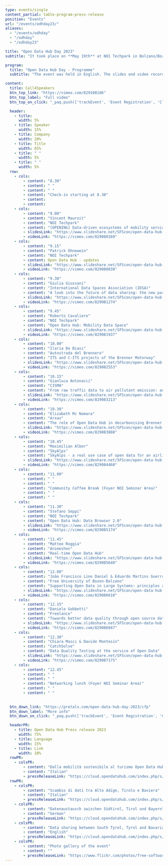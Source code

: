 ```yaml
---
type: events/single
content_partial: table-program-press-release
position: "Events"
url: "/events/odhday23/"
aliases:
  - "/events/odhday"
  - "/odhday"
  - "/odhday23"

title: "Open Data Hub Day 2023"
subtitle: "It took place on **May 19th** at NOI Techpark in Bolzano/Bozen, Italy. The third edition of the Open Data Hub Day was about best practices to help understand and get the most out of the world of data. Open Data is an increasingly important subject for those who work in business and research. We delved into it with several **experts** and representatives from **leading companies** along with NOI’s scientific partners."

program:
  title: "Open Data Hub Day - Programme"
  subtitle: "The event was held in English. The slides and video recordings of the Open Data Hub Day are online."

content:
  title: Call4Speakers
  btn_top_link: "https://vimeo.com/829108186"
  btn_top_label: "Full video"
  btn_top_on_click: "_paq.push(['trackEvent', 'Event Registration', 'Click', 'Open Data Hub Day']);"

  header:
    - title: 
      width: 5%
    - title: Speaker
      width: 15%
    - title: Company
      width: 20%
    - title: Title
      width: 65%
    - title: " "
      width: 5%
    - title: " "
      width: 5%  
  row:
    - cols:
        - content: "8.30"
        - content: " "
        - content: " "
        - content: "Check-in starting at 8.30"
        - content:
        - content:
    - cols:
        - content: "9.00"
        - content: "Vincent Mauroit"
        - content: "NOI Techpark"
        - content: "[OPENING] Data-driven ecosystems of mobility services & adjacent industries"
        - slidesLink: "https://www.slideshare.net/SFScon/open-data-hub-vincent-mauroit-datadriven-ecosystems-of-mobility-services-adjacent-industries"
        - videoLink: "https://vimeo.com/829080169"
    - cols:
        - content: "9.15"
        - content: "Patrick Ohnewein"
        - content: "NOI Techpark"
        - content: Open Data Hub - updates
        - slidesLink: "https://www.slideshare.net/SFScon/open-data-hub-patrick-ohnewein-open-data-hub-updatepdf"
        - videoLink: "https://vimeo.com/829080830"
    - cols:
        - content: "9.30"
        - content: "Giulia Giussani"
        - content: "International Data Spaces Association (IDSA)"
        - content: "A look into the future of data sharing:​ the new paradigm of Data Spaces"
        - slidesLink: "https://www.slideshare.net/SFScon/open-data-hub-giulia-giussani-a-look-into-the-future-of-data-sharing"
        - videoLink: "https://vimeo.com/829081274"
    - cols:
        - content: "9.45"
        - content: "Roberto Cavaliere"
        - content: "NOI Techpark"
        - content: "Open Data Hub: Mobility Data Space"
        - slidesLink: "https://www.slideshare.net/SFScon/open-data-hub-roberto-cavaliere-open-data-hub-mobility-data-spacepdf"
        - videoLink: "https://vimeo.com/829081937"
    - cols:
        - content: "10.00"
        - content: "Ilaria De Biasi"
        - content: "Autostrada del Brennero"
        - content: "ITS and C-ITS projects of the Brenner Motorway"
        - slidesLink: "https://www.slideshare.net/SFScon/open-data-hub-ilaria-de-biasi-autostrada-del-brennero-its-and-cits-projects-of-the-brenner-motorwaypdf"
        - videoLink: "https://vimeo.com/829082553"
    - cols:
        - content: "10.15"
        - content: "Gianluca Antonacci"
        - content: "CISMA"
        - content: "From raw traffic data to air pollutant emission: an open data approach and demonstrator"
        - slidesLink: "https://www.slideshare.net/SFScon/open-data-hub-gianluca-antonacci-cisma-from-raw-traffic-data-to-air-pollutant-emission-an-open-data-approach-and-demonstrator"
        - videoLink: "https://vimeo.com/829083213"
    - cols:
        - content: "10.30"
        - content: "Elizabeth Mc Namara"
        - content: "Arxax"
        - content: "The role of Open Data Hub in decarbonising Brenner Pass"
        - slidesLink: "https://www.slideshare.net/SFScon/open-data-hub-elizabeth-mc-namara-arxax-the-role-of-open-data-hub-in-decarbonising-brenner-pass"
        - videoLink: "https://vimeo.com/829083888"
    - cols:
        - content: "10.45"
        - content: "Maximilian Alber"
        - content: "SkyAlps"
        - content: "SkyAlps - a real use case of open data for an airline"
        - slidesLink: "https://www.slideshare.net/SFScon/open-data-hub-maximilian-alber-skyalps-a-real-use-case-of-open-data-for-an-airlinepdf"
        - videoLink: "https://vimeo.com/829084460"
    - cols:
        - content: "11.00"
        - content: " "
        - content: " "
        - content: "Community Coffee Break (Foyer NOI Seminar Area)"
        - content: " "
        - content: " "
    - cols:
        - content: "11.30"
        - content: "Stefano Seppi"
        - content: "NOI Techpark"
        - content: "Open Data Hub: Data Browser 2.0"
        - slidesLink: "https://www.slideshare.net/SFScon/open-data-hub-stefano-seppi-open-data-hub-data-browser-2pdf"
        - videoLink: "https://vimeo.com/829085174"
    - cols:
        - content: "11.45"
        - content: "Matteo Roggia"
        - content: "Animeshon"
        - content: "Real-time Open Data Hub"
        - slidesLink: "https://www.slideshare.net/SFScon/open-data-hub-matteo-roggia-animeshon-realtime-open-data-hubpdf"
        - videoLink: "https://vimeo.com/829085640"
    - cols:
        - content: "12.00"
        - content: "João Francisco Lino Daniel & Eduardo Martins Guerra"
        - content: "Free University of Bozen-Bolzano"
        - content: "Supporting Open Data in Large Systems: principles and practices of extensibility in microservices"
        - slidesLink: "https://www.slideshare.net/SFScon/open-data-hub-joo-francisco-lino-daniel-eduardo-martins-guerra-backup-se-non-funziona-html-unibz-supporting-open-data-in-large-systems"
        - videoLink: "https://vimeo.com/829086610"
    - cols:
        - content: "12.15"
        - content: "Daniele Gobbetti"
        - content: "Freelance"
        - content: "Towards better data quality through open source data validation tools"
        - slidesLink: "https://www.slideshare.net/SFScon/open-data-hub-daniele-gobbetti-towards-better-data-quality-through-open-source-data-validation-tools"
        - videoLink: "https://vimeo.com/829086047"
    - cols:
        - content: "12.30"
        - content: "Chiara Masci & Davide Montesin"
        - content: "CatchSolve"
        - content: "Data Quality Testing at the service of Open Data"
        - slidesLink: "https://www.slideshare.net/SFScon/open-data-hub-chiara-masci-davide-montesin-data-quality-testing-at-the-service-of-open-data"
        - videoLink: "https://vimeo.com/829087175"
    - cols:
        - content: "12.45"
        - content: " "
        - content: " "
        - content: "Networking lunch (Foyer NOI Seminar Area)"
        - content: " "
        - content: " "
 
    
  btn_down_link: "https://pretalx.com/open-data-hub-day-2023/cfp"
  btn_down_label: "More info"
  btn_down_on_click: "_paq.push(['trackEvent', 'Event Registration', 'Click', 'Open Data Hub Day']);"

  headerPR:
    - title: Open Data Hub Press release 2023
      width: 75%
    - title: Language
      width: 15%
    - title: Link
      width: 10% 
  rowPR:
    - colsPR:
        - content: "Dalla mobilità sostenibile al turismo Open Data Hub connette l’Europa grazie ai dati"
        - content: "Italian"
        - pressReleaseLink: "https://cloud.opendatahub.com/index.php/s/HNFT7ikkRRaAAEc"
  rowPR:
    - colsPR:
        - content: "Scambio di dati tra Alto Adige, Tirolo e Baviera"
        - content: "Italian"
        - pressReleaseLink: "https://cloud.opendatahub.com/index.php/s/H4Q5rz6GJBgKtgx"
    - colsPR:
        - content: "Datenaustausch zwischen Südtirol, Tirol und Bayern"
        - content: "German"
        - pressReleaseLink: "https://cloud.opendatahub.com/index.php/s/oeMdAWx7ZHk7Hxx"
    - colsPR:
        - content: "Data sharing between South Tyrol, Tyrol and Bavaria"
        - content: "English"
        - pressReleaseLink: "https://cloud.opendatahub.com/index.php/s/Z2FaWqzMmSebA9z"
    - colsPR:
        - content: "Photo gallery of the event"
        - content: ""
        - pressReleaseLink: "https://www.flickr.com/photos/free-software-center/albums/72177720308554220"
---
```

